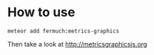 # How to use

```
meteor add fermuch:metrics-graphics
```

Then take a look at http://metricsgraphicsjs.org